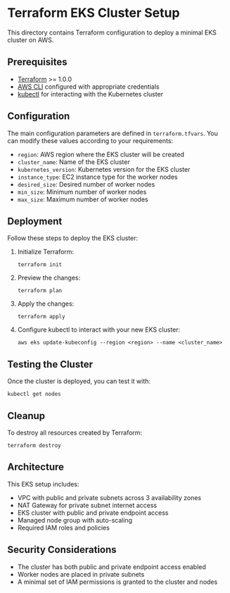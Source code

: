 # Terraform EKS Cluster Setup

This directory contains Terraform configuration to deploy a minimal EKS cluster on AWS.

## Prerequisites

- [Terraform](https://www.terraform.io/downloads.html) >= 1.0.0
- [AWS CLI](https://aws.amazon.com/cli/) configured with appropriate credentials
- [kubectl](https://kubernetes.io/docs/tasks/tools/install-kubectl/) for interacting with the Kubernetes cluster

## Configuration

The main configuration parameters are defined in `terraform.tfvars`. You can modify these values according to your requirements:

- `region`: AWS region where the EKS cluster will be created
- `cluster_name`: Name of the EKS cluster
- `kubernetes_version`: Kubernetes version for the EKS cluster
- `instance_type`: EC2 instance type for the worker nodes
- `desired_size`: Desired number of worker nodes
- `min_size`: Minimum number of worker nodes
- `max_size`: Maximum number of worker nodes

## Deployment

Follow these steps to deploy the EKS cluster:

1. Initialize Terraform:
   ```
   terraform init
   ```

2. Preview the changes:
   ```
   terraform plan
   ```

3. Apply the changes:
   ```
   terraform apply
   ```

4. Configure kubectl to interact with your new EKS cluster:
   ```
   aws eks update-kubeconfig --region <region> --name <cluster_name>
   ```

## Testing the Cluster

Once the cluster is deployed, you can test it with:

```
kubectl get nodes
```

## Cleanup

To destroy all resources created by Terraform:

```
terraform destroy
```

## Architecture

This EKS setup includes:

- VPC with public and private subnets across 3 availability zones
- NAT Gateway for private subnet internet access
- EKS cluster with public and private endpoint access
- Managed node group with auto-scaling
- Required IAM roles and policies

## Security Considerations

- The cluster has both public and private endpoint access enabled
- Worker nodes are placed in private subnets
- A minimal set of IAM permissions is granted to the cluster and nodes 